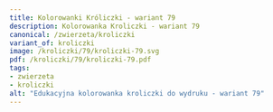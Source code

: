 ```yaml
---
title: Kolorowanki Króliczki - wariant 79
description: Kolorowanka Kroliczki - wariant 79
canonical: /zwierzeta/kroliczki
variant_of: kroliczki
image: /kroliczki/79/kroliczki-79.svg
pdf: /kroliczki/79/kroliczki-79.pdf
tags:
- zwierzeta
- kroliczki
alt: "Edukacyjna kolorowanka kroliczki do wydruku - wariant 79"
---
```

